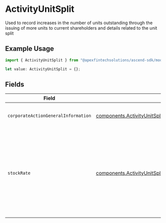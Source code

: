 # ActivityUnitSplit

Used to record increases in the number of units outstanding through the issuing of more units to current shareholders and details related to the unit split

## Example Usage

```typescript
import { ActivityUnitSplit } from "@apexfintechsolutions/ascend-sdk/models/components";

let value: ActivityUnitSplit = {};
```

## Fields

| Field                                                                                                                                          | Type                                                                                                                                           | Required                                                                                                                                       | Description                                                                                                                                    | Example                                                                                                                                        |
| ---------------------------------------------------------------------------------------------------------------------------------------------- | ---------------------------------------------------------------------------------------------------------------------------------------------- | ---------------------------------------------------------------------------------------------------------------------------------------------- | ---------------------------------------------------------------------------------------------------------------------------------------------- | ---------------------------------------------------------------------------------------------------------------------------------------------- |
| `corporateActionGeneralInformation`                                                                                                            | [components.ActivityUnitSplitCorporateActionGeneralInformation](../../models/components/activityunitsplitcorporateactiongeneralinformation.md) | :heavy_minus_sign:                                                                                                                             | Common fields for corporate actions                                                                                                            |                                                                                                                                                |
| `stockRate`                                                                                                                                    | [components.ActivityUnitSplitStockRate](../../models/components/activityunitsplitstockrate.md)                                                 | :heavy_minus_sign:                                                                                                                             | The rate (raw value, not a percentage, example: 50% will be .5 in this field) at which shares will be disbursed to the shareholder             | {<br/>"value": "0.25"<br/>}                                                                                                                    |